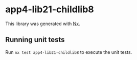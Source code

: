 # app4-lib21-childlib8

This library was generated with [Nx](https://nx.dev).

## Running unit tests

Run `nx test app4-lib21-childlib8` to execute the unit tests.
